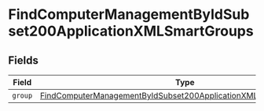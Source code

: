 # FindComputerManagementByIdSubset200ApplicationXMLSmartGroups


## Fields

| Field                                                                                                                                                             | Type                                                                                                                                                              | Required                                                                                                                                                          | Description                                                                                                                                                       |
| ----------------------------------------------------------------------------------------------------------------------------------------------------------------- | ----------------------------------------------------------------------------------------------------------------------------------------------------------------- | ----------------------------------------------------------------------------------------------------------------------------------------------------------------- | ----------------------------------------------------------------------------------------------------------------------------------------------------------------- |
| `group`                                                                                                                                                           | [FindComputerManagementByIdSubset200ApplicationXMLSmartGroupsGroup](../../models/operations/findcomputermanagementbyidsubset200applicationxmlsmartgroupsgroup.md) | :heavy_minus_sign:                                                                                                                                                | N/A                                                                                                                                                               |